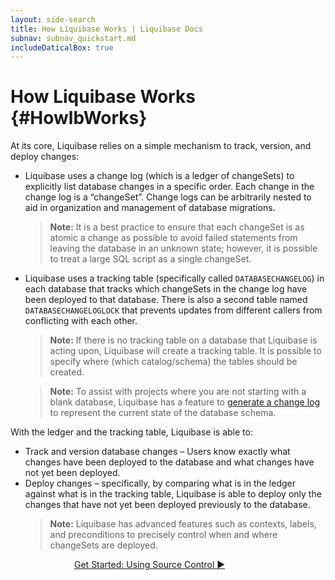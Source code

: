 ```yaml
---
layout: side-search
title: How Liquibase Works | Liquibase Docs
subnav: subnav_quickstart.md
includeDaticalBox: true
---
```


# How Liquibase Works {#HowlbWorks}
At its core, Liquibase relies on a simple mechanism to track, version, and deploy changes:
- Liquibase uses a change log (which is a ledger of changeSets) to explicitly list database changes in a specific order. Each change in the 
  change log is a “changeSet”. Change logs can be arbitrarily nested to aid in organization and management of database migrations.
    >**Note:** It is a best practice to ensure that each changeSet is as atomic a change as possible to avoid failed statements from leaving 
    the database in an unknown state; however, it is possible to treat a large SQL script as a single changeSet.
- Liquibase uses a tracking table (specifically called `DATABASECHANGELOG`) in each database that tracks which changeSets in the change log 
  have been deployed to that database. There is also a second table named `DATABASECHANGELOGLOCK` that prevents updates from different callers 
  from conflicting with each other.
    >**Note:** If there is no tracking table on a database that Liquibase is acting upon, Liquibase will create a tracking table. It is possible to specify where 
    (which catalog/schema) the tables should be created.
    
    >**Note:** To assist with projects where you are not starting with a blank database, Liquibase has a feature to [generate a change log](/documentation/generating_changelogs.html) 
    to represent the current state of the database schema.

With the ledger and the tracking table, Liquibase is able to:
- Track and version database changes – Users know exactly what changes have been deployed to the database and what changes have not yet been deployed.
- Deploy changes – specifically, by comparing what is in the ledger against what is in the tracking table, Liquibase is able to deploy only the changes 
  that have not yet been deployed previously to the database.
    >**Note:** Liquibase has advanced features such as contexts, labels, and preconditions to precisely control when and where changeSets are deployed.

<div class="cta-container" style="margin-left: auto; margin-right: auto; width: 300px; height: 50px">
<div class="cta cta--block"><a href="/get-started/version_control_info.html">Get Started: Using Source Control ►</a></div></div>
